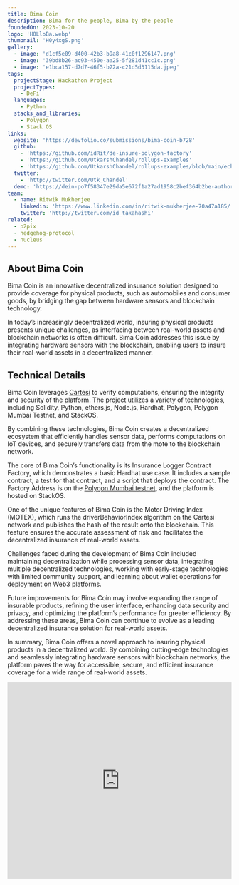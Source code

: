 ```yaml
---
title: Bima Coin
description: Bima for the people, Bima by the people
foundedOn: 2023-10-20
logo: 'H0LloBa.webp'
thumbnail: 'H0y4xgS.png'
gallery:
  - image: 'd1cf5e09-d400-42b3-b9a8-41c0f1296147.png'
  - image: '39bd8b26-ac93-450e-aa25-5f281d41cc1c.png'
  - image: 'e1bca157-d7d7-46f5-b22a-c21d5d3115da.jpeg'
tags:
  projectStage: Hackathon Project
  projectTypes:
    - DeFi
  languages:
    - Python
  stacks_and_libraries:
    - Polygon
    - Stack OS
links:
  website: 'https://devfolio.co/submissions/bima-coin-b728'
  github:
    - 'https://github.com/idRit/de-insure-polygon-factory'
    - 'https://github.com/UtkarshChandel/rollups-examples'
    - 'https://github.com/UtkarshChandel/rollups-examples/blob/main/echo-python/echo.py'
  twitter:
    - 'http://twitter.com/Utk_Chandel'
  demo: 'https://dein-po7f58347e29da5e672f1a27ad1958c2bef364b2be-authority.stackos.io/'
team:
  - name: Ritwik Mukherjee
    linkedin: 'https://www.linkedin.com/in/ritwik-mukherjee-70a47a185/'
    twitter: 'http://twitter.com/id_takahashi'
related:
  - p2pix
  - hedgehog-protocol
  - nucleus
---
```


## About Bima Coin

Bima Coin is an innovative decentralized insurance solution designed to provide
coverage for physical products, such as automobiles and consumer goods, by
bridging the gap between hardware sensors and blockchain technology.

In today’s increasingly decentralized world, insuring physical products presents
unique challenges, as interfacing between real-world assets and blockchain
networks is often difficult. Bima Coin addresses this issue by integrating
hardware sensors with the blockchain, enabling users to insure their real-world
assets in a decentralized manner.

## Technical Details

Bima Coin leverages [Cartesi](https://cartesi.io/) to verify computations,
ensuring the integrity and security of the platform. The project utilizes a
variety of technologies, including Solidity, Python, ethers.js, Node.js,
Hardhat, Polygon, Polygon Mumbai Testnet, and StackOS.

By combining these technologies, Bima Coin creates a decentralized ecosystem
that efficiently handles sensor data, performs computations on IoT devices, and
securely transfers data from the mote to the blockchain network.

The core of Bima Coin’s functionality is its Insurance Logger Contract Factory,
which demonstrates a basic Hardhat use case. It includes a sample contract, a
test for that contract, and a script that deploys the contract. The Factory
Address is on the
[Polygon Mumbai testnet](https://www.alchemy.com/overviews/mumbai-testnet), and
the platform is hosted on StackOS.

One of the unique features of Bima Coin is the Motor Driving Index (MOTEX),
which runs the driverBehaviorIndex algorithm on the Cartesi network and
publishes the hash of the result onto the blockchain. This feature ensures the
accurate assessment of risk and facilitates the decentralized insurance of
real-world assets.

Challenges faced during the development of Bima Coin included maintaining
decentralization while processing sensor data, integrating multiple
decentralized technologies, working with early-stage technologies with limited
community support, and learning about wallet operations for deployment on Web3
platforms.

Future improvements for Bima Coin may involve expanding the range of insurable
products, refining the user interface, enhancing data security and privacy, and
optimizing the platform’s performance for greater efficiency. By addressing
these areas, Bima Coin can continue to evolve as a leading decentralized
insurance solution for real-world assets.

In summary, Bima Coin offers a novel approach to insuring physical products in a
decentralized world. By combining cutting-edge technologies and seamlessly
integrating hardware sensors with blockchain networks, the platform paves the
way for accessible, secure, and efficient insurance coverage for a wide range of
real-world assets.

<iframe width="100%" height="440" src="https://www.youtube.com/embed/5KOQfOznwYg" title="YouTube video player" frameBorder="0" allow="accelerometer; autoplay; clipboard-write; encrypted-media; gyroscope; picture-in-picture; web-share" allowFullScreen></iframe>
